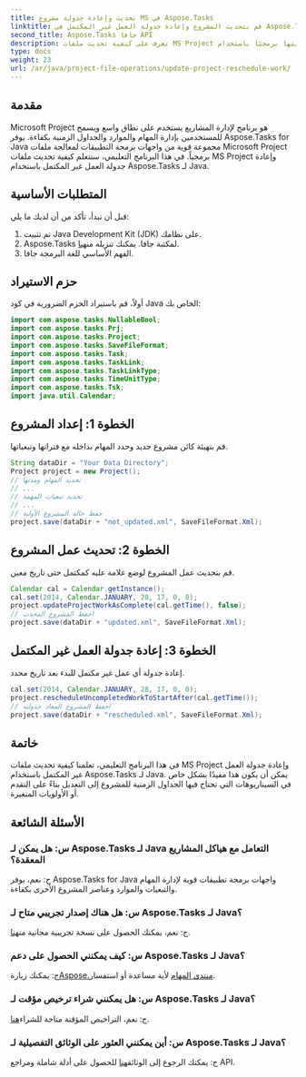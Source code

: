 ```yaml
---
title: تحديث وإعادة جدولة مشروع MS في Aspose.Tasks
linktitle: قم بتحديث المشروع وإعادة جدولة العمل غير المكتمل في Aspose.Tasks
second_title: Aspose.Tasks جافا API
description: تعرف على كيفية تحديث ملفات MS Project وإعادة جدولتها برمجيًا باستخدام Aspose.Tasks لـ Java.
type: docs
weight: 23
url: /ar/java/project-file-operations/update-project-reschedule-work/
---
```

## مقدمة
Microsoft Project هو برنامج لإدارة المشاريع يستخدم على نطاق واسع ويسمح للمستخدمين بإدارة المهام والموارد والجداول الزمنية بكفاءة. يوفر Aspose.Tasks for Java مجموعة قوية من واجهات برمجة التطبيقات لمعالجة ملفات Microsoft Project برمجياً. في هذا البرنامج التعليمي، سنتعلم كيفية تحديث ملفات MS Project وإعادة جدولة العمل غير المكتمل باستخدام Aspose.Tasks لـ Java.
## المتطلبات الأساسية
قبل أن نبدأ، تأكد من أن لديك ما يلي:
1. تم تثبيت Java Development Kit (JDK) على نظامك.
2.  Aspose.Tasks لمكتبة جافا. يمكنك تنزيله من[هنا](https://releases.aspose.com/tasks/java/).
3. الفهم الأساسي للغة البرمجة جافا.

## حزم الاستيراد
أولاً، قم باستيراد الحزم الضرورية في كود Java الخاص بك:
```java
import com.aspose.tasks.NullableBool;
import com.aspose.tasks.Prj;
import com.aspose.tasks.Project;
import com.aspose.tasks.SaveFileFormat;
import com.aspose.tasks.Task;
import com.aspose.tasks.TaskLink;
import com.aspose.tasks.TaskLinkType;
import com.aspose.tasks.TimeUnitType;
import com.aspose.tasks.Tsk;
import java.util.Calendar;
```
## الخطوة 1: إعداد المشروع
قم بتهيئة كائن مشروع جديد وحدد المهام بداخله مع فتراتها وتبعياتها.
```java
String dataDir = "Your Data Directory";
Project project = new Project();
// تحديد المهام ومدتها
// ...
// تحديد تبعيات المهمة
// ...
// حفظ حالة المشروع الأولية
project.save(dataDir + "not_updated.xml", SaveFileFormat.Xml);
```
## الخطوة 2: تحديث عمل المشروع
قم بتحديث عمل المشروع لوضع علامة عليه كمكتمل حتى تاريخ معين.
```java
Calendar cal = Calendar.getInstance();
cal.set(2014, Calendar.JANUARY, 28, 17, 0, 0);
project.updateProjectWorkAsComplete(cal.getTime(), false);
// احفظ المشروع المحدث
project.save(dataDir + "updated.xml", SaveFileFormat.Xml);
```
## الخطوة 3: إعادة جدولة العمل غير المكتمل
إعادة جدولة أي عمل غير مكتمل للبدء بعد تاريخ محدد.
```java
cal.set(2014, Calendar.JANUARY, 28, 17, 0, 0);
project.rescheduleUncompletedWorkToStartAfter(cal.getTime());
// احفظ المشروع المعاد جدولته
project.save(dataDir + "rescheduled.xml", SaveFileFormat.Xml);
```

## خاتمة
في هذا البرنامج التعليمي، تعلمنا كيفية تحديث ملفات MS Project وإعادة جدولة العمل غير المكتمل باستخدام Aspose.Tasks لـ Java. يمكن أن يكون هذا مفيدًا بشكل خاص في السيناريوهات التي تحتاج فيها الجداول الزمنية للمشروع إلى التعديل بناءً على التقدم أو الأولويات المتغيرة.

## الأسئلة الشائعة
### س: هل يمكن لـ Aspose.Tasks لـ Java التعامل مع هياكل المشاريع المعقدة؟
ج: نعم، يوفر Aspose.Tasks for Java واجهات برمجة تطبيقات قوية لإدارة المهام والتبعيات والموارد وعناصر المشروع الأخرى بكفاءة.
### س: هل هناك إصدار تجريبي متاح لـ Aspose.Tasks لـ Java؟
 ج: نعم، يمكنك الحصول على نسخة تجريبية مجانية من[هنا](https://releases.aspose.com/).
### س: كيف يمكنني الحصول على دعم Aspose.Tasks لـ Java؟
 ج: يمكنك زيارة[Aspose.منتدى المهام](https://forum.aspose.com/c/tasks/15) لأية مساعدة أو استفسار.
### س: هل يمكنني شراء ترخيص مؤقت لـ Aspose.Tasks لـ Java؟
 ج: نعم، التراخيص المؤقتة متاحة للشراء[هنا](https://purchase.aspose.com/temporary-license/).
### س: أين يمكنني العثور على الوثائق التفصيلية لـ Aspose.Tasks لـ Java؟
 ج: يمكنك الرجوع إلى الوثائق[هنا](https://reference.aspose.com/tasks/java/) للحصول على أدلة شاملة ومراجع API.
